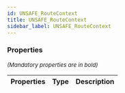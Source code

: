 ```yaml
---
id: UNSAFE_RouteContext
title: UNSAFE_RouteContext
sidebar_label: UNSAFE_RouteContext
---
```




### Properties

<font size="2"><i>(Mandatory properties are in bold)</i></font>

| Properties | Type | Description |
| --------- | ---- | ----------- |
